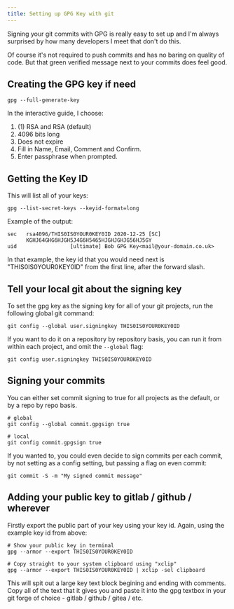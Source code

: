 ```yaml
---
title: Setting up GPG Key with git
---
```


Signing your git commits with GPG is really easy to set up and I'm always surprised by how many developers I meet that don't do this.

Of course it's not required to push commits and has no baring on quality of code. But that green verified message next to your commits does feel good.

## Creating the GPG key if need

```
gpg --full-generate-key
```

In the interactive guide, I choose:

1. (1) RSA and RSA (default)
2. 4096 bits long
3. Does not expire
4. Fill in Name, Email, Comment and Confirm.
5. Enter passphrase when prompted.

## Getting the Key ID

This will list all of your keys:

```
gpg --list-secret-keys --keyid-format=long
```

Example of the output:

```
sec   rsa4096/THIS0IS0YOUR0KEY0ID 2020-12-25 [SC]
      KGHJ64GHG6HJGH5J4G6H5465HJGHJGHJG56HJ5GY
uid                 [ultimate] Bob GPG Key<mail@your-domain.co.uk>
```

In that example, the key id that you would need next is "THIS0IS0YOUR0KEY0ID" from the first line, after the forward slash.

## Tell your local git about the signing key

To set the gpg key as the signing key for all of your git projects, run the following global git command:

```
git config --global user.signingkey THIS0IS0YOUR0KEY0ID
```

If you want to do it on a repository by repository basis, you can run it from within each project, and omit the `--global` flag:

```
git config user.signingkey THIS0IS0YOUR0KEY0ID
```

## Signing your commits

You can either set commit signing to true for all projects as the default, or by a repo by repo basis.

```
# global
git config --global commit.gpgsign true

# local
git config commit.gpgsign true
```

If you wanted to, you could even decide to sign commits per each commit, by not setting as a config setting, but passing a flag on even commit:

```
git commit -S -m "My signed commit message"
```

## Adding your public key to gitlab / github / wherever

Firstly export the public part of your key using your key id. Again, using the example key id from above:

```
# Show your public key in terminal
gpg --armor --export THIS0IS0YOUR0KEY0ID

# Copy straight to your system clipboard using "xclip"
gpg --armor --export THIS0IS0YOUR0KEY0ID | xclip -sel clipboard
```

This will spit out a large key text block begining and ending with comments. Copy all of the text that it gives you and paste it into the gpg textbox in your 
git forge of choice - gitlab / github / gitea / etc.
